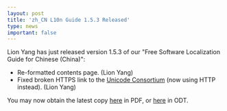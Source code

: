 ```yaml
---
layout: post
title: 'zh_CN L10n Guide 1.5.3 Released'
type: news
important: false
---
```


Lion Yang has just released version 1.5.3 of our "Free Software Localization Guide for Chinese (China)":

- Re-formatted contents page. (Lion Yang)
- Fixed broken HTTPS link to the [Unicode Consortium](http://www.unicode.org/) (now using HTTP instead). (Lion Yang)

You may now obtain the latest copy [here](https://repo.aosc.io/misc/l10n/zh_CN_l10n_1.5.3.pdf) in PDF, or [here](https://repo.aosc.io/misc/l10n/zh_CN_l10n_1.5.3.odt) in ODT.